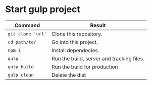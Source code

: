 # Start gulp project

<table>
  <thead>
    <tr>
      <th>Command</th>
      <th>Result</th>
    </tr>
  </thead>
  <tbody>
    <tr>
      <td><code>git clone 'url'</code></td>
      <td>Clone this repository.</td>
    </tr>
    <tr>
      <td><code>cd path/to/</code></td>
      <td>Go into this project.</td>
    </tr>
    <tr>
      <td><code>npm i</code></td>
      <td>Install dependecies.</td>
    </tr>
    <tr>
      <td><code>gulp</code></td>
      <td>Run the build, server and tracking files.</td>
    </tr>
    <tr>
      <td><code>gulp build</code></td>
      <td>Run the build for production</td>
    </tr>
    <tr>
      <td><code>gulp clean</code></td>
      <td>Delete the dist</td>
    </tr>
  </tbody>
</table>

